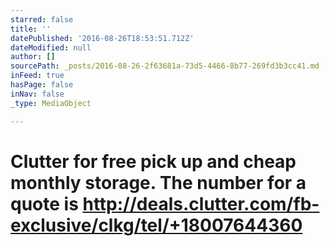 ```yaml
---
starred: false
title: ''
datePublished: '2016-08-26T18:53:51.712Z'
dateModified: null
author: []
sourcePath: _posts/2016-08-26-2f63681a-73d5-4466-8b77-269fd3b3cc41.md
inFeed: true
hasPage: false
inNav: false
_type: MediaObject

---
```

# Clutter for free pick up and cheap monthly storage. The number for a quote is http://deals.clutter.com/fb-exclusive/clkg/tel/+18007644360